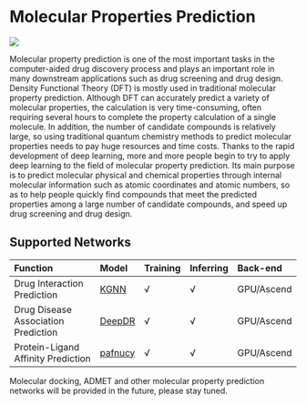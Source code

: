 # Molecular Properties Prediction

<a href="https://gitee.com/mindspore/docs/blob/master/docs/mindsponge/docs/source_en/user/property_prediction.md" target="_blank"><img src="https://mindspore-website.obs.cn-north-4.myhuaweicloud.com/website-images/r2.0/resource/_static/logo_source_en.png"></a>

Molecular property prediction is one of the most important tasks in the computer-aided drug discovery process and plays an important role in many downstream applications such as drug screening and drug design. Density Functional Theory (DFT) is mostly used in traditional molecular property prediction. Although DFT can accurately predict a variety of molecular properties, the calculation is very time-consuming, often requiring several hours to complete the property calculation of a single molecule. In addition, the number of candidate compounds is relatively large, so using traditional quantum chemistry methods to predict molecular properties needs to pay huge resources and time costs. Thanks to the rapid development of deep learning, more and more people begin to try to apply deep learning to the field of molecular property prediction. Its main purpose is to predict molecular physical and chemical properties through internal molecular information such as atomic coordinates and atomic numbers, so as to help people quickly find compounds that meet the predicted properties among a large number of candidate compounds, and speed up drug screening and drug design.

## Supported Networks

| Function            | Model                  | Training | Inferring | Back-end       |
| :------------- | :-------------------- | :--- | :--- | :-------- |
| Drug Interaction Prediction | [KGNN](https://gitee.com/mindspore/mindscience/blob/master/MindSPONGE/applications/research/KGNN/README.md#)     | √    | √   | GPU/Ascend |
| Drug Disease Association Prediction | [DeepDR](https://gitee.com/mindspore/mindscience/blob/master/MindSPONGE/applications/research/DeepDR/README.en.md#) | √    | √   | GPU/Ascend |
| Protein-Ligand Affinity Prediction | [pafnucy](https://gitee.com/mindspore/mindscience/blob/master/MindSPONGE/applications/research/pafnucy/README.md#) | √   | √   | GPU/Ascend |

Molecular docking, ADMET and other molecular property prediction networks will be provided in the future, please stay tuned.